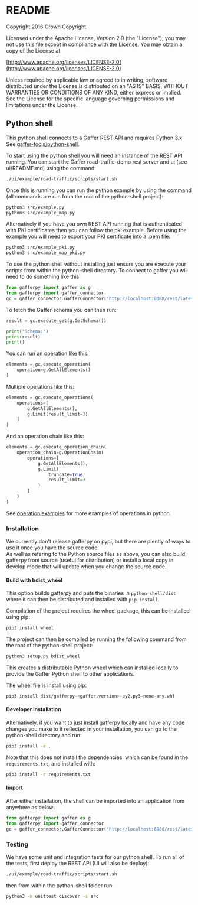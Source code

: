 # README

Copyright 2016 Crown Copyright

Licensed under the Apache License, Version 2.0 \(the "License"\); you may not use this file except in compliance with the License. You may obtain a copy of the License at

[http://www.apache.org/licenses/LICENSE-2.0](http://www.apache.org/licenses/LICENSE-2.0)

Unless required by applicable law or agreed to in writing, software distributed under the License is distributed on an "AS IS" BASIS, WITHOUT WARRANTIES OR CONDITIONS OF ANY KIND, either express or implied. See the License for the specific language governing permissions and limitations under the License.

## Python shell

This python shell connects to a Gaffer REST API and requires Python 3.x See [gaffer-tools/python-shell](https://github.com/gchq/gaffer-tools/tree/master/python-shell).

To start using the python shell you will need an instance of the REST API running. You can start the Gaffer road-traffic-demo rest server and ui \(see ui/README.md\) using the command:

```bash
./ui/example/road-traffic/scripts/start.sh
```

Once this is running you can run the python example by using the command \(all commands are run from the root of the python-shell project\):

```bash
python3 src/example.py
python3 src/example_map.py
```

Alternatively if you have you own REST API running that is authenticated with PKI certificates then you can follow the pki example. Before using the example you will need to export your PKI certificate into a .pem file:

```bash
python3 src/example_pki.py
python3 src/example_map_pki.py
```

To use the python shell without installing just ensure you are execute your scripts from within the python-shell directory. To connect to gaffer you will need to do something like this:

```python
from gafferpy import gaffer as g
from gafferpy import gaffer_connector
gc = gaffer_connector.GafferConnector("http://localhost:8080/rest/latest")
```

To fetch the Gaffer schema you can then run:

```python
result = gc.execute_get(g.GetSchema())

print('Schema:')
print(result)
print()
```

You can run an operation like this:

```python
elements = gc.execute_operation(
    operation=g.GetAllElements()
)
```

Multiple operations like this:

```python
elements = gc.execute_operations(
    operations=[
        g.GetAllElements(),
        g.Limit(result_limit=3)
    ]
)
```

And an operation chain like this:

```python
elements = gc.execute_operation_chain(
    operation_chain=g.OperationChain(
        operations=[
            g.GetAllElements(),
            g.Limit(
                truncate=True,
                result_limit=3
            )
        ]
    )
)
```

See [operation examples](https://gchq.github.io/gaffer-doc/getting-started/operation-examples.html) for more examples of operations in python.

### Installation

We currently don't release gafferpy on pypi, but there are plently of ways to use it once you have the source code.  
As well as refering to the Python source files as above, you can also build gafferpy from source (useful for distribution) or install a local copy in develop mode that will update when you change the source code.  

#### Build with bdist_wheel

This option builds gafferpy and puts the binaries in `python-shell/dist` where it can then be distributed and installed with `pip install`.  

Compilation of the project requires the wheel package, this can be installed using pip:

```bash
pip3 install wheel
```

The project can then be compiled by running the following command from the root of the python-shell project:

```bash
python3 setup.py bdist_wheel
```

This creates a distributable Python wheel which can installed locally to provide the Gaffer Python shell to other applications.

The wheel file is install using pip:

```bash
pip3 install dist/gafferpy-<gaffer.version>-py2.py3-none-any.whl
```

#### Developer installation  

Alternatively, if you want to just install gafferpy locally and have any code changes you make to it reflected in your installation, you can go to the python-shell directory and run:

```bash
pip3 install -e .
```
Note that this does not install the dependencies, which can be found in the `requirements.txt`, and installed with:  
```bash
pip3 install -r requirements.txt
```


#### Import  
After either installation, the shell can be imported into an application from anywhere as below:

```python
from gafferpy import gaffer as g
from gafferpy import gaffer_connector
gc = gaffer_connector.GafferConnector("http://localhost:8080/rest/latest")
```

### Testing

We have some unit and integration tests for our python shell. To run all of the tests, first deploy the REST API \(UI will also be deploy\):

```bash
./ui/example/road-traffic/scripts/start.sh
```

then from within the python-shell folder run:

```bash
python3 -m unittest discover -s src
```

